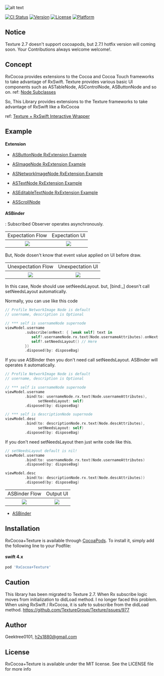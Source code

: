 ![alt text](https://github.com/GeekTree0101/RxCocoa+Texture/blob/master/resources/logo.png)

[![CI Status](https://api.travis-ci.org/GeekTree0101/RxCocoa+Texture.svg?branch=master)](https://travis-ci.org/GeekTree0101/RxCocoa+Texture)
[![Version](https://img.shields.io/cocoapods/v/RxCocoa+Texture.svg?style=flat)](https://cocoapods.org/pods/RxCocoa+Texture)
[![License](https://img.shields.io/cocoapods/l/RxCocoa+Texture.svg?style=flat)](https://cocoapods.org/pods/RxCocoa+Texture)
[![Platform](https://img.shields.io/cocoapods/p/RxCocoa+Texture.svg?style=flat)](https://cocoapods.org/pods/RxCocoa+Texture)

## Notice
Texture 2.7 doesn't support cocoapods, but 2.7.1 hotfix version will coming soon.
Your Contributions always welcome welcome!.

## Concept
RxCocoa provides extensions to the Cocoa and Cocoa Touch frameworks to take advantage of RxSwift.
Texture provides various basic UI components such as ASTableNode, ASControlNode, ASButtonNode and so on.
ref: [Node Subclasses](http://texturegroup.org/docs/node-overview.html)

So, This Library provides extensions to the Texture frameworks to take advantage of RxSwift like a RxCocoa

ref: [Texture + RxSwift Interactive Wrapper](https://medium.com/@h2s1880/texture-rxswift-interactive-wrapper-d3c9843ed8d7)

## Example

#### Extension

- [ASButtonNode RxExtension Example](https://github.com/GeekTree0101/RxCocoa+Texture/blob/master/Example/RxCocoa+Texture/Nodes/ButtonTestNode.swift)

- [ASImageNode RxExtension Example](https://github.com/GeekTree0101/RxCocoa+Texture/blob/master/Example/RxCocoa+Texture/Nodes/ImageTestNode.swift)

- [ASNetworkImageNode RxExtension Example](https://github.com/GeekTree0101/RxCocoa+Texture/blob/master/Example/RxCocoa+Texture/Nodes/NetworkImageTestNode.swift)


- [ASTextNode RxExtension Example](https://github.com/GeekTree0101/RxCocoa+Texture/blob/master/Example/RxCocoa+Texture/Nodes/TextTestNode.swift)

- [ASEditableTextNode RxExtension Example](https://github.com/GeekTree0101/RxCocoa+Texture/blob/master/Example/RxCocoa+Texture/Nodes/EditableTextTestNode.swift)

- [ASScrollNode](https://github.com/ReactiveX/RxSwift/blob/master/RxCocoa/iOS/UIScrollView%2BRx.swift)

#### ASBinder
: Subscribed Observer operates asynchronously.

<table>
  <tr>
    <td align="center">Expectation Flow</td>
    <td align="center">Expectation UI</td>
  </tr>
  <tr>
    <th rowspan="9"><img src="https://github.com/GeekTree0101/RxCocoa+Texture/blob/master/resources/expect.png"></th>
    <th rowspan="9"><img src="https://github.com/GeekTree0101/RxCocoa+Texture/blob/master/resources/expect2.png"></th>
  </tr>
</table>

But, Node dosen't know that event value applied on UI before draw.

<table>
  <tr>
    <td align="center">Unexpectation Flow</td>
    <td align="center">Unexpectation UI</td>
  </tr>
  <tr>
    <th rowspan="9"><img src="https://github.com/GeekTree0101/RxCocoa+Texture/blob/master/resources/badcase.png"></th>
    <th rowspan="9"><img src="https://github.com/GeekTree0101/RxCocoa+Texture/blob/master/resources/badcase2.png"></th>
  </tr>
</table>

In this case, Node should use setNeedsLayout. but, [bind:_] doesn't call setNeedsLayout automatically.

Normally, you can use like this code

```swift
// Profile NetworkImage Node is default
// username, description is Optional

// *** self is usernameNode supernode
viewModel.username
         .subscribe(onNext: { [weak self] text in 
            self?.usernameNode.rx.text(Node.usernameAttributes).onNext(text)
            self?.setNeedsLayout() // Here
         })
         .disposed(by: disposeBag)
```

If you use ASBinder then you don't need call setNeedsLayout. ASBinder will operates it automatically.

```swift
// Profile NetworkImage Node is default
// username, description is Optional

// *** self is usernameNode supernode
viewModel.username
         .bind(to: usernameNode.rx.text(Node.usernameAttributes),
               setNeedsLayout: self) 
         .disposed(by: disposeBag)

// *** self is descriptionNode supernode
viewModel.desc
         .bind(to: descriptionNode.rx.text(Node.descAttributes),
               setNeedsLayout: self) 
         .disposed(by: disposeBag)
```

If you don't need setNeedsLayout then just write code like this.


```swift
// setNeedsLayout default is nil!
viewModel.username
         .bind(to: usernameNode.rx.text(Node.usernameAttributes) 
         .disposed(by: disposeBag)

viewModel.desc
         .bind(to: descriptionNode.rx.text(Node.descAttributes)) 
         .disposed(by: disposeBag)
```

<table>
  <tr>
    <td align="center">ASBinder Flow</td>
    <td align="center">Output UI</td>
  </tr>
  <tr>
    <th rowspan="9"><img src="https://github.com/GeekTree0101/RxCocoa+Texture/blob/master/resources/asbinder_workflow.png"></th>
    <th rowspan="9"><img src="https://github.com/GeekTree0101/RxCocoa+Texture/blob/master/resources/expect2.png"></th>
  </tr>
</table>

- [ASBinder](https://github.com/GeekTree0101/RxCocoa+Texture/blob/master/Example/RxCocoa+Texture/ASBinderTestNode.swift)

## Installation

RxCocoa+Texture is available through [CocoaPods](https://cocoapods.org). To install
it, simply add the following line to your Podfile:

#### swift 4.x

```ruby
pod 'RxCocoa+Texture'
```

## Caution
This library has been migrated to Texture 2.7.
When Rx subscribe logic moves from initialization to didLoad method. I no longer faced this problem.
When using RxSwift / RxCocoa, it is safe to subscribe from the didLoad method.
https://github.com/TextureGroup/Texture/issues/977

## Author

Geektree0101, h2s1880@gmail.com

## License

RxCocoa+Texture is available under the MIT license. See the LICENSE file for more info

